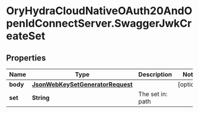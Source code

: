 # OryHydraCloudNativeOAuth20AndOpenIdConnectServer.SwaggerJwkCreateSet

## Properties
Name | Type | Description | Notes
------------ | ------------- | ------------- | -------------
**body** | [**JsonWebKeySetGeneratorRequest**](JsonWebKeySetGeneratorRequest.md) |  | [optional] 
**set** | **String** | The set in: path | 


